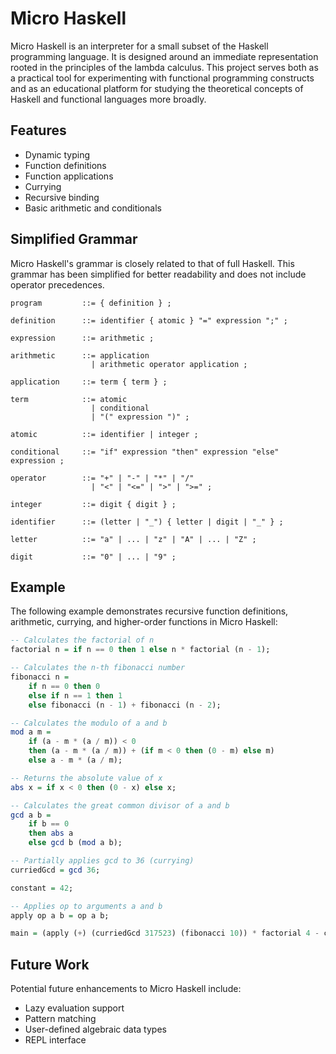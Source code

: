 # Micro Haskell

Micro Haskell is an interpreter for a small subset of the Haskell programming language. It is designed around an immediate representation rooted in the principles of the lambda calculus. This project serves both as a practical tool for experimenting with functional programming constructs and as an educational platform for studying the theoretical concepts of Haskell and functional languages more broadly.

## Features

- Dynamic typing
- Function definitions
- Function applications
- Currying
- Recursive binding
- Basic arithmetic and conditionals

## Simplified  Grammar

Micro Haskell's grammar is closely related to that of full Haskell. This grammar has been simplified for better readability and does not include operator precedences.

```ebnf
program         ::= { definition } ;

definition      ::= identifier { atomic } "=" expression ";" ;

expression      ::= arithmetic ;

arithmetic      ::= application
                  | arithmetic operator application ;

application     ::= term { term } ;

term            ::= atomic
                  | conditional
                  | "(" expression ")" ;

atomic          ::= identifier | integer ;

conditional     ::= "if" expression "then" expression "else" expression ;

operator        ::= "+" | "-" | "*" | "/" 
                  | "<" | "<=" | ">" | ">=" ;

integer         ::= digit { digit } ;

identifier      ::= (letter | "_") { letter | digit | "_" } ;

letter          ::= "a" | ... | "z" | "A" | ... | "Z" ;

digit           ::= "0" | ... | "9" ;
```

## Example

The following example demonstrates recursive function definitions, arithmetic, currying, and higher-order functions in Micro Haskell:

```haskell
-- Calculates the factorial of n
factorial n = if n == 0 then 1 else n * factorial (n - 1);

-- Calculates the n-th fibonacci number
fibonacci n =
    if n == 0 then 0
    else if n == 1 then 1
    else fibonacci (n - 1) + fibonacci (n - 2);

-- Calculates the modulo of a and b
mod a m =
    if (a - m * (a / m)) < 0
    then (a - m * (a / m)) + (if m < 0 then (0 - m) else m)
    else a - m * (a / m);

-- Returns the absolute value of x
abs x = if x < 0 then (0 - x) else x;

-- Calculates the great common divisor of a and b
gcd a b =
    if b == 0
    then abs a
    else gcd b (mod a b);

-- Partially applies gcd to 36 (currying)
curriedGcd = gcd 36;

constant = 42;

-- Applies op to arguments a and b
apply op a b = op a b;

main = (apply (+) (curriedGcd 317523) (fibonacci 10)) * factorial 4 - constant;
```

## Future Work

Potential future enhancements to Micro Haskell include:

- Lazy evaluation support
- Pattern matching
- User-defined algebraic data types
- REPL interface